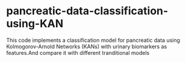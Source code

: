 # pancreatic-data-classification-using-KAN
This code implements a classification model for pancreatic data using Kolmogorov-Arnold Networks (KANs) with urinary biomarkers as features.And compare it with different tranditional models

